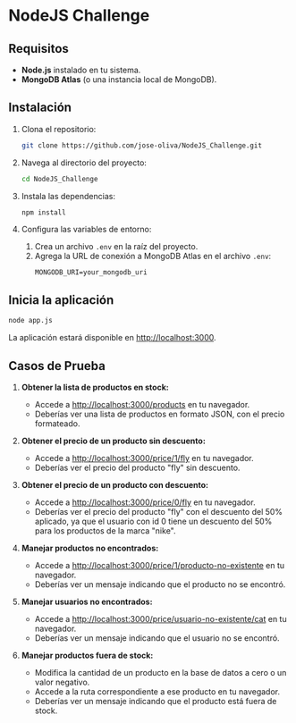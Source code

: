 # NodeJS Challenge

## Requisitos

- **Node.js** instalado en tu sistema.
- **MongoDB Atlas** (o una instancia local de MongoDB).

## Instalación

1. Clona el repositorio:
    ```bash
    git clone https://github.com/jose-oliva/NodeJS_Challenge.git
    ```

2. Navega al directorio del proyecto:
    ```bash
    cd NodeJS_Challenge
    ```

3. Instala las dependencias:
    ```bash
    npm install
    ```

4. Configura las variables de entorno:
    1. Crea un archivo `.env` en la raíz del proyecto.
    2. Agrega la URL de conexión a MongoDB Atlas en el archivo `.env`:
        ```env
        MONGODB_URI=your_mongodb_uri
        ```

## Inicia la aplicación

```bash
node app.js
```

La aplicación estará disponible en [http://localhost:3000](http://localhost:3000).

## Casos de Prueba

1. **Obtener la lista de productos en stock:**
    - Accede a [http://localhost:3000/products](http://localhost:3000/products) en tu navegador.
    - Deberías ver una lista de productos en formato JSON, con el precio formateado.

2. **Obtener el precio de un producto sin descuento:**
    - Accede a [http://localhost:3000/price/1/fly](http://localhost:3000/price/1/fly) en tu navegador.
    - Deberías ver el precio del producto "fly" sin descuento.

3. **Obtener el precio de un producto con descuento:**
    - Accede a [http://localhost:3000/price/0/fly](http://localhost:3000/price/0/fly) en tu navegador.
    - Deberías ver el precio del producto "fly" con el descuento del 50% aplicado, ya que el usuario con id 0 tiene un descuento del 50% para los productos de la marca "nike".

4. **Manejar productos no encontrados:**
    - Accede a [http://localhost:3000/price/1/producto-no-existente](http://localhost:3000/price/1/producto-no-existente) en tu navegador.
    - Deberías ver un mensaje indicando que el producto no se encontró.

5. **Manejar usuarios no encontrados:**
    - Accede a [http://localhost:3000/price/usuario-no-existente/cat](http://localhost:3000/price/usuario-no-existente/cat) en tu navegador.
    - Deberías ver un mensaje indicando que el usuario no se encontró.

6. **Manejar productos fuera de stock:**
    - Modifica la cantidad de un producto en la base de datos a cero o un valor negativo.
    - Accede a la ruta correspondiente a ese producto en tu navegador.
    - Deberías ver un mensaje indicando que el producto está fuera de stock.
